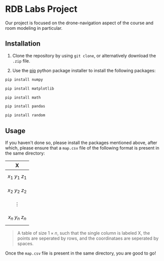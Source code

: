 # RDB Labs Project

Our project is focused on the drone-navigation aspect of the course and room modeling in particular.

## Installation

1. Clone the repository by using ``git clone``, or alternatively download the ``.zip`` file.


2. Use the [pip](https://pip.pypa.io/en/stable/) python package installer to install the following packages:

```bash
pip install numpy
```
```bash
pip install matplotlib
```
```bash
pip install math
```
```bash
pip install pandas
```
```bash
pip install random
```

## Usage

If you haven't done so, please install the packages mentioned above, after which, please ensure that a `map.csv` file of the following format is present in the same directory:


| X |
| ---|
| $$x_1 \ y_1 \ z_1$$ |
| $$x_2 \ y_2 \ z_2$$ |
| $$\vdots$$ |
| $$x_n \ y_n \ z_n$$ |

> A table of size $1\times n$, such that the single column is labeled X, the points are seperated by rows, and the coordinataes are seperated by spaces.

Once the `map.csv` file is present in the same directory, you are good to go! 
